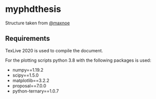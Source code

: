 # myphdthesis

Structure taken from [@maxnoe](https://github.com/maxnoe/TuDoThesis)

## Requirements

TexLive 2020 is used to compile the document.

For the plotting scripts python 3.8 with the following packages is used:

- numpy==1.19.2
- scipy==1.5.0
- matplotlib==3.2.2
- proposal==7.0.0
- python-ternary==1.0.7